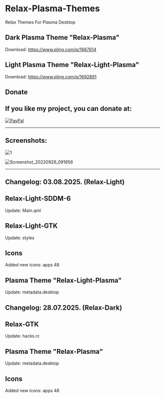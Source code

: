 # Relax-Plasma-Themes
Relax Themes For Plasma Desktop

Dark Plasma Theme "Relax-Plasma"
--------------------------------

Download: https://www.pling.com/p/1687614

Light Plasma Theme "Relax-Light-Plasma"
--------------------------------------

Download: https://www.pling.com/p/1692891


<html>
  <head>
    <meta charset="utf-8" />
  </head>
  <body>
    <h2>Donate</h2>
    <h2>If you like my project, you can donate at:</h2>
    <a href="https://www.paypal.com/paypalme/VesnaLazic">
    <img src="PayPal.png" alt="PayPal" />
    </a>
  </body>
</html>

__________________________________________

Screenshots:
-------------

![1](https://github.com/L4ki/Relax-Plasma-Themes/assets/45247573/e1b4de63-21f0-49c7-a7c0-60d075479489)


![Screenshot_20220926_091656](https://user-images.githubusercontent.com/45247573/216028619-cb61189f-154c-4116-9e66-1800a56f0b82.jpg)

____________________________________________________________________________________________________________________________________

Changelog: 03.08.2025. (Relax-Light)
------------------------------------

Relax-Light-SDDM-6
------------------

Update: Main.qml

Relax-Light-GTK
---------------

Update: styles

Icons
------

Added new icons: apps 48

Plasma Theme "Relax-Light-Plasma"
--------------------------------

Update: metadata.desktop

Changelog: 28.07.2025. (Relax-Dark)
-----------------------------------

Relax-GTK
---------------

Update: hacks.rc

Plasma Theme "Relax-Plasma"
--------------------------------

Update: metadata.desktop

Icons
------

Added new icons: apps 48




